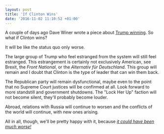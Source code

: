 ```yaml
---
layout: post
title: 'If Clinton Wins'
date: '2016-11-02 11:10:52 +01:00'
---
```


A couple of days ago Dave Winer wrote a piece about [Trump winning](http://scripting.com/2016/10/30/imOkayWithTrumpWinning.html). So what if Clinton wins?

It will be like the status quo only worse.

The large group of Trump who feel estranged from the system will still feel estranged. This estrangement is certainly not exclusively American, see Brexit, the _Front National_, or the _Alternativ für Deutschland_. This group will remain and I doubt that Clinton is the type of leader that can win them back.

The Republican party will remain dysfunctional, maybe even to the point that no Supreme Court justices will be confirmed at all. Look forward to more standstill and government shutdowns. The "Lock Her Up" faction will not become silent, they'll probably become louder.

Abroad, relations with Russia will continue to worsen and the conflicts of the world will continue, with new ones arising.

All in all, though, we'll be pretty happy with it, because _[it could have been much worse!](http://scripting.com/2016/10/30/imOkayWithTrumpWinning.html)_
